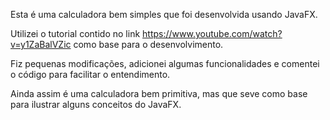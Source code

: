 Esta é uma calculadora bem simples que foi desenvolvida usando JavaFX.

Utilizei o tutorial contido no link https://www.youtube.com/watch?v=y1ZaBalVZic como base para o desenvolvimento.

Fiz pequenas modificações, adicionei algumas funcionalidades e comentei o código para facilitar o entendimento.

Ainda assim é uma calculadora bem primitiva, mas que seve como base para ilustrar alguns conceitos do JavaFX.
